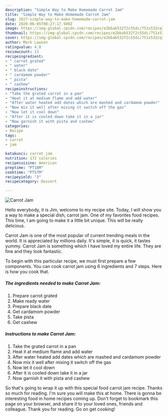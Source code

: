 ```yaml
---
description: "Simple Way to Make Homemade Carrot Jam"
title: "Simple Way to Make Homemade Carrot Jam"
slug: 1027-simple-way-to-make-homemade-carrot-jam
date: 2020-06-05T08:27:17.940Z
image: https://img-global.cpcdn.com/recipes/e2bbab532f2c55dc/751x532cq70/carrot-jam-recipe-main-photo.jpg
thumbnail: https://img-global.cpcdn.com/recipes/e2bbab532f2c55dc/751x532cq70/carrot-jam-recipe-main-photo.jpg
cover: https://img-global.cpcdn.com/recipes/e2bbab532f2c55dc/751x532cq70/carrot-jam-recipe-main-photo.jpg
author: Mark Lawson
ratingvalue: 4.8
reviewcount: 13
recipeingredient:
- " carrot grated"
- " water"
- " black date"
- " cardamom powder"
- " pista"
- " cashew"
recipeinstructions:
- "Take the grated carrot in a pan"
- "Heat it at medium flame and add water"
- "After water heated add dates which are mashed and cardamom powder"
- "Now mix it well after mixing it switch off the gas"
- "Now let it cool down"
- "After it is cooled down take it in a jar"
- "Now garnish it with pista and cashew"
categories:
- Recipe
tags:
- carrot
- jam

katakunci: carrot jam 
nutrition: 172 calories
recipecuisine: American
preptime: "PT18M"
cooktime: "PT57M"
recipeyield: "3"
recipecategory: Dessert

---
```



![Carrot Jam](https://img-global.cpcdn.com/recipes/e2bbab532f2c55dc/751x532cq70/carrot-jam-recipe-main-photo.jpg)

Hello everybody, it is Jim, welcome to my recipe site. Today, I will show you a way to make a special dish, carrot jam. One of my favorites food recipes. This time, I am going to make it a little bit unique. This will be really delicious.

Carrot Jam is one of the most popular of current trending meals in the world. It is appreciated by millions daily. It's simple, it is quick, it tastes yummy. Carrot Jam is something which I have loved my entire life. They are fine and they look fantastic.




To begin with this particular recipe, we must first prepare a few components. You can cook carrot jam using 6 ingredients and 7 steps. Here is how you cook that.

<!--inarticleads1-->

##### The ingredients needed to make Carrot Jam:

1. Prepare  carrot grated
1. Make ready  water
1. Prepare  black date
1. Get  cardamom powder
1. Take  pista
1. Get  cashew




<!--inarticleads2-->

##### Instructions to make Carrot Jam:

1. Take the grated carrot in a pan
1. Heat it at medium flame and add water
1. After water heated add dates which are mashed and cardamom powder
1. Now mix it well after mixing it switch off the gas
1. Now let it cool down
1. After it is cooled down take it in a jar
1. Now garnish it with pista and cashew




So that's going to wrap it up with this special food carrot jam recipe. Thanks so much for reading. I'm sure you will make this at home. There is gonna be interesting food in home recipes coming up. Don't forget to bookmark this page on your browser, and share it to your loved ones, friends and colleague. Thank you for reading. Go on get cooking!
